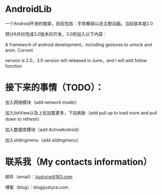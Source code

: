 AndroidLib
==========
一个Android开发的框架，目前包括：手势解锁以及主题动画。当前版本是2.0

预计6月份完成3.0版本的开发，3.0将加入以下内容：

A framework of android development，including gestures to unlock and anim. Current 

version is 2.0，3.0 version will released in June，and I will add follow function

# 接下来的事情（TODO）：

加入网络模块（add network model）

加入listView以及上拉加载更多，下拉刷新（add pull up to load more and pull down to refresh）

加入数据库模块（add ActiveAndroid）

加入slidingmenu（add slidingmenu）

# 联系我（My contacts information）

邮件（email）：ijustyce@163.com

博客（blog）：blogijustyce.com


